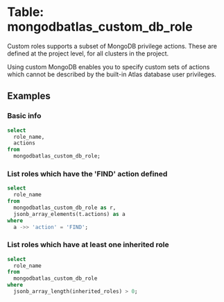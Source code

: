 # Table: mongodbatlas_custom_db_role

Custom roles supports a subset of MongoDB privilege actions. These are defined at the project level, for all clusters in the project.

Using custom MongoDB enables you to specify custom sets of actions which cannot be described by the built-in Atlas database user privileges.

## Examples

### Basic info

```sql
select
  role_name,
  actions
from
  mongodbatlas_custom_db_role;
```

### List roles which have the 'FIND' action defined

```sql
select
  role_name
from
  mongodbatlas_custom_db_role as r,
  jsonb_array_elements(t.actions) as a
where
  a ->> 'action' = 'FIND';
```

### List roles which have at least one inherited role

```sql
select
  role_name
from
  mongodbatlas_custom_db_role
where
  jsonb_array_length(inherited_roles) > 0;
```
